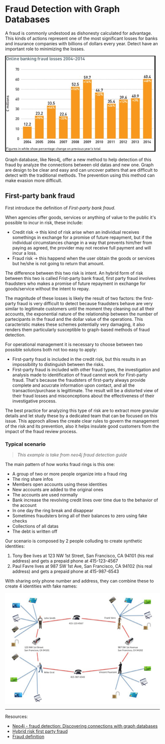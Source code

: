 # Fraud Detection with Graph Databases

A fraud is commonly undestood as dishonesty calculated for advantage. This kinds of actions represent one of the most significant losses for banks and insurance companies with billions of dollars every year. Detect have an important role to minimizing the losses.

![fraud](resources/banking-fraud-losses-2004-2014.jpg)

Graph database, like Neo4j, offer a new method to help detection of this fraud by analyze the connections between old datas and new one. Graph are design to be clear and easy and can uncover patters that are difficult to detect with the traditional methods. The prevention using this method can make evasion more difficult.

## First-party bank fraud

First introduce the definition of _First-party bank fraud_.

When agencies offer goods, services or anything of value to the public it's possible to incur in risk, these include:

* Credit risk -> this kind of risk arise when an individual receives somethings in exchange for a promise of future repayment, but if the individual circumstances change in a way that prevents him/her from paying as agreed, the provider may not receive full payment and will incur a loss.
* Fraud risk -> this happend when the user obtain the goods or services but he/she is not going to return that amount.

The difference between this two risk is intent. An hybrid form of risk between this two is called Frist-party bank fraud, first party fraud involves fraudsters who makes a promise of future repayment in exchange for goods/service without the intent to repay.

The magnitude of these losses is likely the result of two factors: the first-party fraud is very difficult to detect because fraudsters behave are very similar to legitimate customers until the moment they cleaning out all their accounts, the exponential nature of the relationship between the number of partecipants in the fraud and the dollar value of the operations. This caracteristic makes these schemes potentially very damaging, it also renders them particularly susceptible to graph-based methods of fraud detection.

For operational management it is necessary to choose between two possible solutions both not too easy to apply:

* First-party fraud is included in the credit risk, but this results in an impossibility to distinguish between the risks.
* First-party fraud is included with other fraud types, the investigation and analysis made to identification of fraud cannot work for First-party fraud. That's because the fraudsters of first-party always provide complete and acucrate information upon contact, and all the transaction/purchase is legittimate. The result will be a distorted view of their fraud losses and misconceptions about the effectiveness of their investigative process.

The best practice for analyzing this type of risk are to extract more granular details and let study these by a dedicated team that can be focused on this issue. This approch allows the create clear rules to govern the management of the risk and its prevention, also it helps insulate good customers from the impact of the fraud review process.

### Typical scenario

> _This example is take from neo4j fraud detection guide_

The main pattern of how works fraud rings is this one:

* A group of two or more people organize into a fraud ring
* The ring share infos
* Members open accounts using these identities
* New accounts are added to the original ones
* The accounts are used normally
* Bank increase the revolving credit lines over time due to the behavior of the account
* In one day the ring break and disappear
* Sometimes fraudsters bring all of their balances to zero using fake checks
* Collections of all datas
* The debt is written off

Our scenario is composed by 2 people colluding to create synthetic identities:

1. Tony Bee lives at 123 NW 1st Street, San Francisco, CA 94101 (his real address) and gets a prepaid phone at 415-123-4567
2. Paul Favre lives at 987 SW 1st Ave, San Francisco, CA 94102 (his real address) and gets a prepaid phone at 415-987-6543

With sharing only phone number and address, they can combine these to create 4 identities with fake names:

![Ring of 2 to 4](resources/first-party_fraud_ring2to4.png)

-----

Resources:

* [Neo4j - fraud detection: Discovering connections with graph databases](https://go.neo4j.com/rs/710-RRC-335/images/Neo4j_WP-Fraud-Detection-with-Graph-Databases.pdf)
* [Hybrid risk first party fraud](https://www.experian.com/blogs/insights/2015/10/hybrid-risk-the-truth-behind-first-party-fraud/)
* [Fraud definition](https://legal-dictionary.thefreedictionary.com/Fraud)
